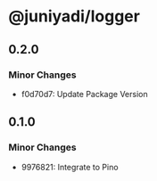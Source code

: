 # @juniyadi/logger

## 0.2.0

### Minor Changes

- f0d70d7: Update Package Version

## 0.1.0

### Minor Changes

- 9976821: Integrate to Pino
